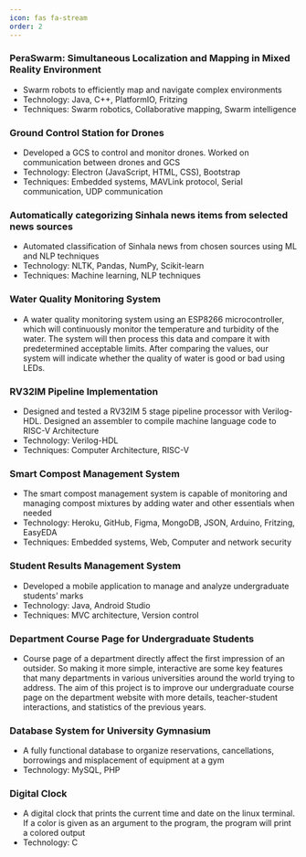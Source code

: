 ```yaml
---
icon: fas fa-stream
order: 2
---
```


### PeraSwarm: Simultaneous Localization and Mapping in Mixed Reality Environment

- Swarm robots to efficiently map and navigate complex environments
- Technology: Java, C++, PlatformIO, Fritzing
- Techniques: Swarm robotics, Collaborative mapping, Swarm intelligence


### Ground Control Station for Drones

- Developed a GCS to control and monitor drones. Worked on communication between drones and GCS
- Technology: Electron (JavaScript, HTML, CSS), Bootstrap
- Techniques: Embedded systems, MAVLink protocol, Serial communication, UDP communication


### Automatically categorizing Sinhala news items from selected news sources

- Automated classification of Sinhala news from chosen sources using ML and NLP techniques
- Technology: NLTK, Pandas, NumPy, Scikit-learn
- Techniques: Machine learning, NLP techniques


### Water Quality Monitoring System

- A water quality monitoring system using an ESP8266 microcontroller, which will continuously monitor the temperature and turbidity of the water. The system will then process this data and compare it with predetermined acceptable limits. After comparing the values, our system will indicate whether the quality of water is good or bad using LEDs.


### RV32IM Pipeline Implementation

- Designed and tested a RV32IM 5 stage pipeline processor with Verilog-HDL. Designed an assembler to compile machine
language code to RISC-V Architecture
- Technology: Verilog-HDL
- Techniques: Computer Architecture, RISC-V


### Smart Compost Management System

- The smart compost management system is capable of monitoring and managing compost mixtures by adding water and other essentials when needed
- Technology: Heroku, GitHub, Figma, MongoDB, JSON, Arduino, Fritzing, EasyEDA
- Techniques: Embedded systems, Web, Computer and network security


### Student Results Management System

- Developed a mobile application to manage and analyze undergraduate students’ marks
- Technology: Java, Android Studio
- Techniques: MVC architecture, Version control


### Department Course Page for Undergraduate Students

- Course page of a department directly affect the first impression of an outsider. So making it more simple, interactive are some key features that many departments in various universities around the world trying to address. The aim of this project is to improve our undergraduate course page on the department website with more details, teacher-student interactions, and statistics of the previous years.


### Database System for University Gymnasium

- A fully functional database to organize reservations, cancellations, borrowings and misplacement of equipment at a gym
- Technology: MySQL, PHP


### Digital Clock

- A digital clock that prints the current time and date on the linux terminal. If a color is given as an argument to the program, the program will print a colored output
- Technology: C
